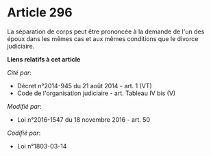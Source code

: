 # Article 296

La séparation de corps peut être prononcée à la demande de l'un des époux dans les mêmes cas et aux mêmes conditions que le
divorce judiciaire.

**Liens relatifs à cet article**

_Cité par_:

  - Décret n°2014-945 du 21 août 2014 - art. 1 (VT)
  - Code de l'organisation judiciaire - art. Tableau IV bis (V)

_Modifié par_:

  - Loi n°2016-1547 du 18 novembre 2016 - art. 50

_Codifié par_:

  - Loi n°1803-03-14
